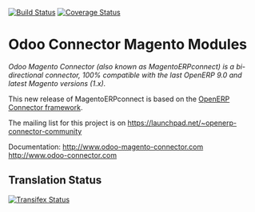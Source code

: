 [![Build Status](https://travis-ci.org/OCA/connector-magento.svg?branch=9.0)](https://travis-ci.org/OCA/connector-magento)
[![Coverage Status](https://coveralls.io/repos/OCA/connector-magento/badge.svg?branch=9.0)](https://coveralls.io/r/OCA/connector-magento?branch=9.0)

Odoo Connector Magento Modules
==============================

*Odoo Magento Connector (also known as MagentoERPconnect) is a bi-directional connector, 100% compatible with the last OpenERP 9.0 and latest Magento versions (1.x).*

This new release of MagentoERPconnect is based on the [OpenERP Connector framework](https://github.com/OCA/connector).

The mailing list for this project is on https://launchpad.net/~openerp-connector-community

Documentation:
http://www.odoo-magento-connector.com
http://www.odoo-connector.com

[//]: # (addons)
[//]: # (end addons)

Translation Status
------------------
[![Transifex Status](https://www.transifex.com/projects/p/OCA-connector-magento-9-0/chart/image_png)](https://www.transifex.com/projects/p/OCA-connector-magento-9-0)
